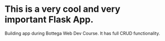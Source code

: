 # This is a very cool and very important Flask App.

Building app during Bottega Web Dev Course. It has full CRUD functionality.